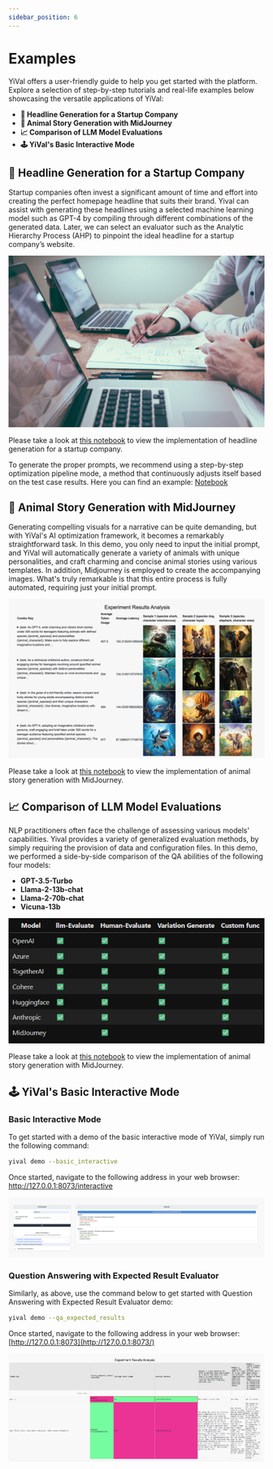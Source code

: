 ```yaml
---
sidebar_position: 6
---
```


# Examples

YiVal offers a user-friendly guide to help you get started with the platform. Explore a selection of step-by-step tutorials and real-life examples below showcasing the versatile applications of YiVal:

- **🤖 Headline Generation for a Startup Company**
- **🐯 Animal Story Generation with MidJourney**
- **📈 Comparison of LLM Model Evaluations**
- **🕹️ YiVal's Basic Interactive Mode**

## 🤖 Headline Generation for a Startup Company

Startup companies often invest a significant amount of time and effort into creating the perfect homepage headline that suits their brand. Yival can assist with generating these headlines using a selected machine learning model such as GPT-4 by compiling through different combinations of the generated data. Later, we can select an evaluator such as the Analytic Hierarchy Process (AHP) to pinpoint the ideal headline for a startup company’s website.

![img](Examples_imgs/-16995996271915.jpeg)

Please take a look at [this notebook](https://colab.research.google.com/drive/1EiWUL8rE_kfNLXVPowCWCh6hwHFagvs_?usp=sharing#scrollTo=C18fsKz315Zb) to view the implementation of headline generation for a startup company.

To generate the proper prompts, we recommend using a step-by-step optimization pipeline mode, a method that continuously adjusts itself based on the test case results. Here you can find an example: [Notebook](https://colab.research.google.com/drive/1tr5s_adAPmI9Mv6Zz97JnTGIh3mGojsi?usp=sharing#scrollTo=zaN_U0WxNVex)

## **🐯 Animal Story Generation with MidJourney**

Generating compelling visuals for a narrative can be quite demanding, but with YiVal's AI optimization framework, it becomes a remarkably straightforward task. In this demo, you only need to input the initial prompt, and YiVal will automatically generate a variety of animals with unique personalities, and craft charming and concise animal stories using various templates. In addition, Midjourney is employed to create the accompanying images. What's truly remarkable is that this entire process is fully automated, requiring just your initial prompt.

![img](Examples_imgs/-16995996271871.png)

Please take a look at [this notebook](https://colab.research.google.com/drive/1DgtDZghleiLEaaNF7f4vSGJ4ChDVls2X?usp=sharing) to view the implementation of animal story generation with MidJourney.

## **📈 Comparison of LLM Model Evaluations**

NLP practitioners often face the challenge of assessing various models' capabilities. Yival provides a variety of generalized evaluation methods, by simply requiring the provision of data and configuration files. In this demo, we performed a side-by-side comparison of the QA abilities of the following four models:

- **GPT-3.5-Turbo**
- **Llama-2-13b-chat**
- **Llama-2-70b-chat**
- **Vicuna-13b**

![img](Examples_imgs/-16995996271872.png)

Please take a look at [this notebook](https://github.com/YiVal/YiVal/blob/master/demo/tutorial_notebook/model_comparison.ipynb) to view the implementation of animal story generation with MidJourney.

## **🕹️ YiVal's Basic Interactive Mode**

### Basic Interactive Mode

To get started with a demo of the basic interactive mode of YiVal, simply run the following command:

```Bash
yival demo --basic_interactive
```

Once started, navigate to the following address in your web browser: <http://127.0.0.1:8073/interactive>

![img](Examples_imgs/-16995996271873.png)

### Question Answering with Expected Result Evaluator

Similarly, as above, use the command below to get started with Question Answering with Expected Result Evaluator demo:

```Bash
yival demo --qa_expected_results
```

Once started, navigate to the following address in your web browser: [http://127.0.0.1:8073](http://127.0.0.1:8073/)

![img](Examples_imgs/-16995996271884.png)
